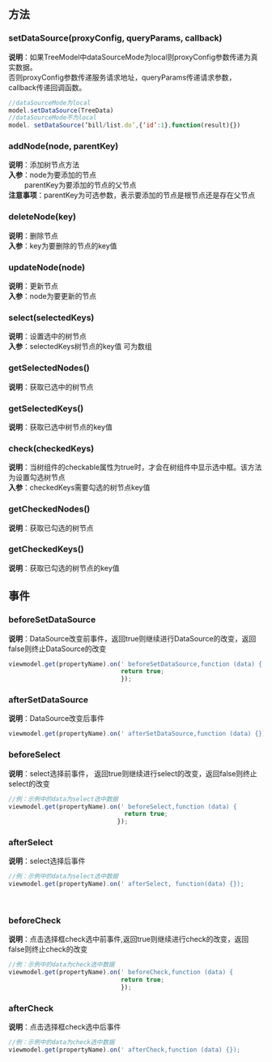 <a name="eo0aB"></a>
## 方法
<a name="ALxAI"></a>
### setDataSource(proxyConfig, queryParams, callback)
**说明**：如果TreeModel中dataSourceMode为local则proxyConfig参数传递为真实数据。<br />否则proxyConfig参数传递服务请求地址，queryParams传递请求参数，callback传递回调函数。
```javascript
//dataSourceMode为local
model.setDataSource(TreeData)
//dataSourceMode不为local
model. setDataSource(‘bill/list.do’,{‘id’:1},function(result){})
```

<a name="Lqite"></a>
### addNode(node, parentKey)
**说明**：添加树节点方法<br />**入参**：node为要添加的节点<br />        parentKey为要添加的节点的父节点<br />**注意事项**：parentKey为可选参数，表示要添加的节点是根节点还是存在父节点
<a name="KKMZ5"></a>
### deleteNode(key)
**说明**：删除节点<br />**入参**：key为要删除的节点的key值
<a name="C4xzM"></a>
### updateNode(node)
**说明**：更新节点<br />**入参**：node为要更新的节点
<a name="52RHB"></a>
### select(selectedKeys)
**说明**：设置选中的树节点<br />**入参**：selectedKeys树节点的key值 可为数组
<a name="VIo3n"></a>
### getSelectedNodes()
**说明**：获取已选中的树节点
<a name="gWCRP"></a>
### getSelectedKeys()
**说明**：获取已选中树节点的key值
<a name="5WKT8"></a>
### check(checkedKeys)
**说明**：当树组件的checkable属性为true时，才会在树组件中显示选中框。该方法为设置勾选树节点<br />**入参**：checkedKeys需要勾选的树节点key值
<a name="SOMVo"></a>
### getCheckedNodes()
**说明**：获取已勾选的树节点
<a name="anB5g"></a>
### getCheckedKeys()
**说明**：获取已勾选的树节点的key值
<a name="fEjdz"></a>
## 事件
<a name="K0c1C"></a>
### beforeSetDataSource
**说明**：DataSource改变前事件，返回true则继续进行DataSource的改变，返回false则终止DataSource的改变
```javascript
viewmodel.get(propertyName).on(' beforeSetDataSource,function (data) {
                               return true;
                               });
```
 
<a name="z7D4f"></a>
### afterSetDataSource
**说明**：DataSource改变后事件
```javascript
viewmodel.get(propertyName).on(' afterSetDataSource,function (data) {});
```
 
<a name="pU6U1"></a>
### beforeSelect
**说明**：select选择前事件， 返回true则继续进行select的改变，返回false则终止select的改变
```javascript
//例：示例中的data为select选中数据
viewmodel.get(propertyName).on(' beforeSelect,function (data) {
                                return true;
                              });
```

<a name="uWupY"></a>
### afterSelect
**说明**：select选择后事件
```javascript
//例：示例中的data为select选中数据
viewmodel.get(propertyName).on(' afterSelect, function(data) {});
```
 
<a name="c6qWi"></a>
### beforeCheck
**说明**：点击选择框check选中前事件,返回true则继续进行check的改变，返回false则终止check的改变
```javascript
//例：示例中的data为check选中数据
viewmodel.get(propertyName).on(' beforeCheck,function (data) {
                               return true;
                               });
```
<a name="xRuEj"></a>
### afterCheck
**说明**：点击选择框check选中后事件
```javascript
//例：示例中的data为check选中数据
viewmodel.get(propertyName).on(' afterCheck,function (data) {});
```

      <br />            <br />